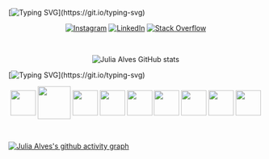 [![Typing SVG](https://readme-typing-svg.demolab.com?font=Fira+Code&pause=1000&color=D360BC&center=true&vCenter=true&random=false&width=435&lines=Minhas+redes+sociais+:)](https://git.io/typing-svg)

<p align="center">
  <a href="https://www.instagram.com/julia_al390/"><img src="https://img.shields.io/badge/Instagram-E4405F?style=for-the-badge&logo=instagram&logoColor=white" alt="Instagram"></a>
  <a href="https://www.linkedin.com/in/julia-alves-956507273/"><img src="https://img.shields.io/badge/LinkedIn-0077B5?style=for-the-badge&logo=linkedin&logoColor=white" alt="LinkedIn"></a>
  <a href="https://pt.stackoverflow.com/users/331775/julia-alves"><img src="https://img.shields.io/badge/Stack_Overflow-FE7A16?style=for-the-badge&logo=stack-overflow&logoColor=white" alt="Stack Overflow"></a>
</p>

<br>

<p align="center">
  <img src="https://github-readme-stats.vercel.app/api?username=juliaal390&show_icons=true&theme=radical" alt="Julia Alves GitHub stats">
</p>


[![Typing SVG](https://readme-typing-svg.demolab.com?font=Fira+Code&pause=1000&color=D360BC&center=true&vCenter=true&random=false&width=435&lines=Tecnologias+estudadas+:)](https://git.io/typing-svg)


<p align="center">
  
  
  <img align="center" src="https://cdn.jsdelivr.net/gh/devicons/devicon/icons/postgresql/postgresql-plain-wordmark.svg" style="height: 50px; width: auto;">
  <img align="center" src="https://cdn.jsdelivr.net/gh/devicons/devicon/icons/microsoftsqlserver/microsoftsqlserver-plain-wordmark.svg" style="height: 65px; width: auto;">
  <img align="center" src="https://cdn.jsdelivr.net/gh/devicons/devicon/icons/csharp/csharp-original.svg" style="height: 50px; width: auto;">
  <img align="center" src="https://cdn.jsdelivr.net/gh/devicons/devicon/icons/vscode/vscode-original.svg" style="height: 50px; width: auto;">
  <img align="center" src="https://cdn.jsdelivr.net/gh/devicons/devicon/icons/visualstudio/visualstudio-plain.svg" style="height: 50px; width: auto;">
  <img align="center" src="https://cdn.jsdelivr.net/gh/devicons/devicon/icons/html5/html5-original-wordmark.svg" style="height: 50px; width: auto;">
  <img align="center" src="https://cdn.jsdelivr.net/gh/devicons/devicon/icons/css3/css3-original-wordmark.svg" style="height: 50px; width: auto;">
  <img align="center" src="https://cdn.jsdelivr.net/gh/devicons/devicon/icons/javascript/javascript-original.svg" style="height: 50px; width: auto;">
  <img align="center" src="https://cdn.jsdelivr.net/gh/devicons/devicon/icons/cplusplus/cplusplus-original.svg" style="height: 50px; width: auto;">
</p>

<br>

[![Julia Alves's github activity graph](https://github-readme-activity-graph.vercel.app/graph?username=juliaal390&custom_title=Activity&hide_border=true)](https://github.com/ashutosh00710/github-readme-activity-graph)








